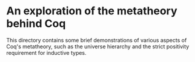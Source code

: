 # An exploration of the metatheory behind Coq

This directory contains some brief demonstrations of various aspects of Coq's metatheory, such as the universe hierarchy and the strict positivity requirement for inductive types.
